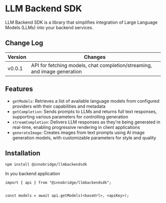 # LLM Backend SDK
LLM Backend SDK is a library that simplifies integration of Large Language Models (LLMs) into your backend services.

## Change Log
| Version | Changes |
|---------|---------|
| v0.0.1  | API for fetching models, chat completion/streaming, and image generation |

## Features
- `getModels`: Retrieves a list of available language models from configured providers with their capabilities and metadata
- `getCompletion`: Sends prompts to LLMs and returns full text responses, supporting various parameters for controlling generation
- `streamCompletion`: Delivers LLM responses as they're being generated in real-time, enabling progressive rendering in client applications
- `generateImage`: Creates images from text prompts using AI image generation models, with customizable parameters for style and quality


## Installation
```
npm install @innobridge/llmbackendsdk
```

In you backend application
```
import { api } from "@innobridge/llmbackendsdk";


const models = await api.getModels(<baseUrl>, <apiKey>);
```